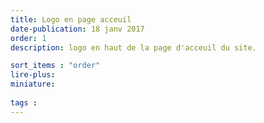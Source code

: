 ```yaml
---
title: Logo en page acceuil
date-publication: 18 janv 2017
order: 1
description: logo en haut de la page d'acceuil du site.

sort_items : "order"
lire-plus:
miniature: 
 
tags : 
---
```


